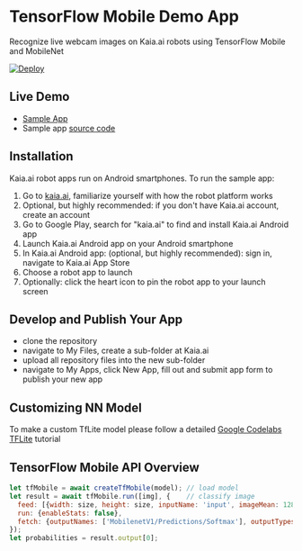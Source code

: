 # TensorFlow Mobile Demo App
Recognize live webcam images on Kaia.ai robots using TensorFlow Mobile and MobileNet

[![Deploy](https://www.oomwoo.com/wp-content/uploads/2018/11/deploy.png)](https://kaia.ai/deploy)

## Live Demo
- [Sample App](https://kaia.ai/view-app/5ba319fc89bed10c954a2702)
- Sample app [source code](https://github.com/kaiaai/tree/master/tensorflow-mobile)

## Installation
Kaia.ai robot apps run on Android smartphones. To run the sample app:
1. Go to [kaia.ai](https://kaia.ai/), familiarize yourself with how the robot platform works
2. Optional, but highly recommended: if you don't have Kaia.ai account, create an account
3. Go to Google Play, search for "kaia.ai" to find and install Kaia.ai Android app
4. Launch Kaia.ai Android app on your Android smartphone
5. In Kaia.ai Android app: (optional, but highly recommended): sign in, navigate to Kaia.ai App Store
6. Choose a robot app to launch
7. Optionally: click the heart icon to pin the robot app to your launch screen 

## Develop and Publish Your App
- clone the repository
- navigate to My Files, create a sub-folder at Kaia.ai
- upload all repository files into the new sub-folder
- navigate to My Apps, click New App, fill out and submit app form to publish your new app

## Customizing NN Model
To make a custom TfLite model please follow a detailed [Google Codelabs TFLite](https://codelabs.developers.google.com/codelabs/tensorflow-for-poets-2-tflite/index.html#0) tutorial

## TensorFlow Mobile API Overview
```js
let tfMobile = await createTfMobile(model); // load model
let result = await tfMobile.run([img], {    // classify image
  feed: [{width: size, height: size, inputName: 'input', imageMean: 128.0, imageStd: 128.0, feedType: 'colorBitmapAsFloat'}],
  run: {enableStats: false},
  fetch: {outputNames: ['MobilenetV1/Predictions/Softmax'], outputTypes: ['float']}
});
let probabilities = result.output[0];
```
